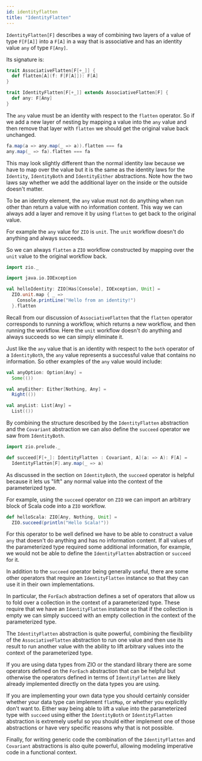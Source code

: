```yaml
---
id: identityflatten
title: "IdentityFlatten"
---
```


`IdentityFlatten[F]` describes a way of combining two layers of a value of type `F[F[A]]` into a `F[A]` in a way that is associative and has an identity value `any` of type `F[Any]`.

Its signature is:

```scala mdoc
trait AssociativeFlatten[F[+_]] {
  def flatten[A](f: F[F[A]]): F[A]
}

trait IdentityFlatten[F[+_]] extends AssociativeFlatten[F] {
  def any: F[Any]
}
```

The `any` value must be an identity with respect to the `flatten` operator. So if we add a new layer of nesting by mapping a value into the `any` value and then remove that layer with `flatten` we should get the original value back unchanged.

```scala
fa.map(a => any.map(_ => a)).flatten === fa
any.map(_ => fa).flatten === fa

```

This may look slightly different than the normal identity law because we have to map over the value but it is the same as the identity laws for the `Identity`, `IdentityBoth` and `IdentityEither` abstractions. Note how the two laws say whether we add the additional layer on the inside or the outside doesn't matter.

To be an identity element, the `any` value must not do anything when run other than return a value with no information content. This way we can always add a layer and remove it by using `flatten` to get back to the original value.

For example the `any` value for `ZIO` is `unit`. The `unit` workflow doesn't do anything and always succeeds.

So we can always `flatten` a `ZIO` workflow constructed by mapping over the `unit` value to the original workflow back.

```scala mdoc:reset
import zio._

import java.io.IOException

val helloIdentity: ZIO[Has[Console], IOException, Unit] =
  ZIO.unit.map { _ =>
    Console.printLine("Hello from an identity!")
  }.flatten
```

Recall from our discussion of `AssociativeFlatten` that the `flatten` operator corresponds to running a workflow, which returns a new workflow, and then running the workflow. Here the `unit` workflow doesn't do anything and always succeeds so we can simply eliminate it.

Just like the `any` value that is an identity with respect to the `both` operator of a `IdentityBoth`, the `any` value represents a successful value that contains no information. So other examples of the `any` value would include:

```scala mdoc
val anyOption: Option[Any] =
  Some(())

val anyEither: Either[Nothing, Any] =
  Right(())

val anyList: List[Any] =
  List(())
```

By combining the structure described by the `IdentityFlatten` abstraction and the `Covariant` abstraction we can also define the `succeed` operator we saw from `IdentityBoth`.

```scala mdoc
import zio.prelude._

def succeed[F[+_]: IdentityFlatten : Covariant, A](a: => A): F[A] =
  IdentityFlatten[F].any.map(_ => a)
```

As discussed in the section on `IdentityBoth`, the `succeed` operator is helpful because it lets us "lift" any normal value into the context of the parameterized type.

For example, using the `succeed` operator on `ZIO` we can import an arbitrary block of Scala code into a `ZIO` workflow.

```scala mdoc
def helloScala: ZIO[Any, Nothing, Unit] =
  ZIO.succeed(println("Hello Scala!"))
```

For this operator to be well defined we have to be able to construct a value `any` that doesn't do anything and has no information content. If all values of the parameterized type required some additional information, for example, we would not be able to define the `IdentityFlatten` abstraction or `succeed` for it.

In addition to the `succeed` operator being generally useful, there are some other operators that require an `IdentityFlatten` instance so that they can use it in their own implementations.

In particular, the `ForEach` abstraction defines a set of operators that allow us to fold over a collection in the context of a parameterized type. These require that we have an `IdentityFlatten` instance so that if the collection is empty we can simply succeed with an empty collection in the context of the parameterized type.

The `IdentityFlatten` abstraction is quite powerful, combining the flexibility of the `AssociativeFlatten` abstraction to run one value and then use its result to run another value with the ability to lift arbitrary values into the context of the parameterized type.

If you are using data types from ZIO or the standard library there are some operators defined on the `ForEach` abstraction that can be helpful but otherwise the operators defined in terms of `IdentityFlatten` are likely already implemented directly on the data types you are using.

If you are implementing your own data type you should certainly consider whether your data type can implement `flatMap`, or whether you explicitly don't want to. Either way being able to lift a value into the parameterized type with `succeed` using either the `IdentityBoth` or `IdentityFlatten` abstraction is extremely useful so you should either implement one of those abstractions or have very specific reasons why that is not possible.

Finally, for writing generic code the combination of the `IdentityFlatten` and `Covariant` abstractions is also quite powerful, allowing modeling imperative code in a functional context.

